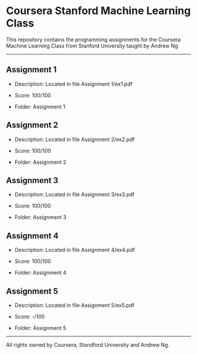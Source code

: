 # Coursera Stanford Machine Learning Class

This repository contains the programming assignments for the Coursera Machine Learning Class from Stanford University taught by Andrew Ng

---

## Assignment 1

- Description: Located in file Assignment 1/ex1.pdf

- Score: 100/100

- Folder: Assignment 1

## Assignment 2

- Description: Located in file Assignment 2/ex2.pdf

- Score: 100/100

- Folder: Assignment 2

## Assignment 3

- Description: Located in file Assignment 3/ex3.pdf

- Score: 100/100

- Folder: Assignment 3

## Assignment 4

- Description: Located in file Assignment 4/ex4.pdf

- Score: 100/100

- Folder: Assignment 4

## Assignment 5

- Description: Located in file Assignment 5/ex5.pdf

- Score: -/100

- Folder: Assignment 5

---

All rights owned by Coursera, Standford University and Andrew Ng.